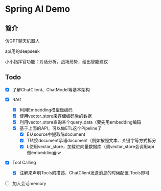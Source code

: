 # Spring AI Demo

## 简介



仿GPT聊天机器人

api用的deepseek

小小指挥官功能：对话分析，战场局势，给出智能建议

## Todo

- [x] 了解ChatClient、ChatModel等基本架构
- [x] RAG
  - [x] 利用Embedding模型做编码
  - [x] 使用vector_store来存储编码后的数据
  - [x] 利用vector_store查询某个query_data（要先用embedding编码
  - [x] 基于上面的API，可以做ETL这个Pipeline了
    - [x] E从source中提取陈document
    - [x] T转换document承诺document（例如按照文本、关键字等方式拆分
    - [x] L使用vector_store，加载进向量数据库（调vector_store会调用api 做embeddingjj:w

- [x] Tool Calling
  - [x] 注解来声明Tools的描述，ChatClient发送消息的时候配置.Tools即可
- [ ] 加入会话memory

